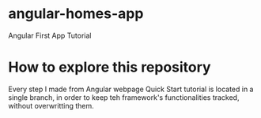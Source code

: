 # angular-homes-app
 Angular First App Tutorial


# How to explore this repository
  Every step I made from Angular webpage Quick Start tutorial is located in a single branch, in order to keep teh framework's functionalities tracked, without overwritting them.